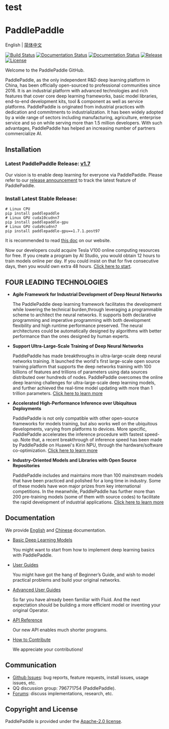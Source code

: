 ﻿# test 
# PaddlePaddle

English | [简体中文](./README_cn.md)

[![Build Status](https://travis-ci.org/PaddlePaddle/Paddle.svg?branch=develop)](https://travis-ci.org/PaddlePaddle/Paddle)
[![Documentation Status](https://img.shields.io/badge/docs-latest-brightgreen.svg?style=flat)](http://www.paddlepaddle.org.cn/documentation/docs/en/1.7/beginners_guide/index_en.html)
[![Documentation Status](https://img.shields.io/badge/中文文档-最新-brightgreen.svg)](http://www.paddlepaddle.org.cn/documentation/docs/zh/1.7/beginners_guide/index_cn.html)
[![Release](https://img.shields.io/github/release/PaddlePaddle/Paddle.svg)](https://github.com/PaddlePaddle/Paddle/releases)
[![License](https://img.shields.io/badge/license-Apache%202-blue.svg)](LICENSE)

Welcome to the PaddlePaddle GitHub.

PaddlePaddle, as the only independent R&D deep learning platform in China, has been officially open-sourced to professional communities since 2016. It is an industrial platform with advanced technologies and rich features that cover core deep learning frameworks, basic model libraries, end-to-end development kits, tool & component as well as service platforms.
PaddlePaddle is originated from industrial practices with dedication and commitments to industrialization. It has been widely adopted by a wide range of sectors including manufacturing, agriculture, enterprise service and so on while serving more than 1.5 million developers. With such advantages, PaddlePaddle has helped an increasing number of partners commercialize AI.



## Installation

### Latest PaddlePaddle Release: [v1.7](https://github.com/PaddlePaddle/Paddle/tree/release/1.7)

Our vision is to enable deep learning for everyone via PaddlePaddle.
Please refer to our [release announcement](https://github.com/PaddlePaddle/Paddle/releases) to track the latest feature of PaddlePaddle.
### Install Latest Stable Release:
```
# Linux CPU
pip install paddlepaddle
# Linux GPU cuda10cudnn7
pip install paddlepaddle-gpu
# Linux GPU cuda9cudnn7
pip install paddlepaddle-gpu==1.7.1.post97

```
It is recommended to read [this doc](https://www.paddlepaddle.org.cn/documentation/docs/en/beginners_guide/install/index_en.html) on our website.

Now our developers could acquire Tesla V100 online computing resources for free. If you create a program by AI Studio, you would obtain 12 hours to train models online per day. If you could insist on that for five consecutive days, then you would own extra 48 hours. [Click here to start](http://ai.baidu.com/support/news?action=detail&id=981).

## FOUR LEADING TECHNOLOGIES

- **Agile Framework for Industrial Development of Deep Neural Networks**

    The PaddlePaddle deep learning framework facilitates the development while lowering the technical burden,through leveraging a programmable scheme to architect the neural networks. It supports both declarative programming and imperative programming with both development flexibility and high runtime performance preserved.  The neural architectures could be automatically designed by algorithms with better performance than the ones designed by human experts.


-  **Support Ultra-Large-Scale Training of Deep Neural Networks**

    PaddlePaddle has made breakthroughs in ultra-large-scale deep neural networks training. It launched the world's first large-scale open source training platform that supports the deep networks training with 100 billions of features and trillions of parameters using data sources distributed over hundreds of nodes. PaddlePaddle overcomes the online deep learning challenges for ultra-large-scale deep learning models, and further achieved  the real-time model updating with more than 1 trillion parameters.
     [Click here to learn more](https://github.com/PaddlePaddle/Fleet)


- **Accelerated High-Performance Inference over Ubiquitous Deployments**

    PaddlePaddle is not only compatible with other open-source frameworks for models training, but also works well on the ubiquitous developments, varying from platforms to devices. More specific, PaddlePaddle accelerates the inference procedure with fastest speed-up. Note that, a recent breakthrough of inference speed has been made by PaddlePaddle on Huawei's Kirin NPU, through the hardware/software co-optimization.
     [Click here to learn more](https://github.com/PaddlePaddle/Paddle-Lite)
     
     
- **Industry-Oriented Models and Libraries with Open Source Repositories**

     PaddlePaddle includes and maintains more than 100 mainstream models that have been practiced and polished for a long time in industry. Some of these models have won major prizes from key international competitions. In the meanwhile, PaddlePaddle has further more than 200 pre-training models (some of them with source codes) to facilitate the rapid development of industrial applications.
     [Click here to learn more](https://github.com/PaddlePaddle/models)
     

## Documentation

We provide [English](http://www.paddlepaddle.org.cn/documentation/docs/en/1.7/beginners_guide/index_en.html) and
[Chinese](http://www.paddlepaddle.org.cn/documentation/docs/zh/1.7/beginners_guide/index_cn.html) documentation.

- [Basic Deep Learning Models](https://www.paddlepaddle.org.cn/documentation/docs/en/beginners_guide/basics/index_en.html#basic-deep-learning-models)

  You might want to start from how to implement deep learning basics with PaddlePaddle.


- [User Guides](https://www.paddlepaddle.org.cn/documentation/docs/en/user_guides/index_en.html)

  You might have got the hang of Beginner’s Guide, and wish to model practical problems and build your original networks.
  
  
- [Advanced User Guides](https://www.paddlepaddle.org.cn/documentation/docs/en/advanced_usage/index_en.html)

  So far you have already been familiar with Fluid. And the next expectation should be building a more efficient model or inventing your original Operator. 


- [API Reference](https://www.paddlepaddle.org.cn/documentation/docs/en/api/index_en.html)

   Our new API enables much shorter programs.


- [How to Contribute](http://paddlepaddle.org.cn/documentation/docs/en/1.7/advanced_usage/development/contribute_to_paddle/index_en.html)

   We appreciate your contributions!

## Communication

- [Github Issues](https://github.com/PaddlePaddle/Paddle/issues): bug reports, feature requests, install issues, usage issues, etc.
- QQ discussion group: 796771754 (PaddlePaddle).
- [Forums](http://ai.baidu.com/forum/topic/list/168?pageNo=1): discuss implementations, research, etc.

## Copyright and License
PaddlePaddle is provided under the [Apache-2.0 license](LICENSE).
